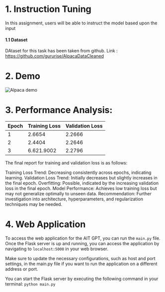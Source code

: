 # 1. Instruction Tuning
In this assignment, users will be able to instruct the model based upon the input
#### 1.1 Dataset
DAtaset for this task has been taken from github.
Link : https://github.com/gururise/AlpacaDataCleaned


# 2. Demo
![Alpaca demo](https://github.com/chaklam-silpasuwanchai/Python-fo-Natural-Language-Processing/assets/35591848/1d5a5eb8-ab2a-402d-9907-aa874849ee8c)


# 3. Performance Analysis:
| Epoch      | Training Loss |  Validation Loss | 
|------------|---------------|------------------|
| 1          | 2.6654        |  2.2666          | 
| 2          | 2.4404        | 2.2646           | 
| 3          | 6.621.9002    |2.2796            |

The final report for training and validation loss is as follows:

Training Loss Trend: Decreasing consistently across epochs, indicating learning.
Validation Loss Trend: Initially decreases but slightly increases in the final epoch.
Overfitting: Possible, indicated by the increasing validation loss in the final epoch.
Model Performance: Achieves low training loss but may not generalize optimally to unseen data.
Recommendation: Further investigation into architecture, hyperparameters, and regularization techniques may be needed.

# 4. Web Application
To access the web application for the AIT GPT, you can run the `main.py` file. Once the Flask server is up and running, you can access the application by navigating to `localhost:5000` in your web browser.

Make sure to update the necessary configurations, such as host and port settings, in the main.py file if you want to run the application on a different address or port.

You can start the Flask server by executing the following command in your terminal:
`python main.py`
